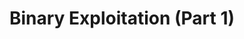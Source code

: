 ---
credit:
- Joseph Ravichandran
featured: false
location: Siebel CS 2124
recording: ''
slides: binary_exploitation.pdf
tags:
- pwn
- buffer overflow
- stack exploitation
time_start: 2020-02-06T18:00:00.000000-06:00
title: Binary Exploitation (Part 1)
week_number: 2
---
